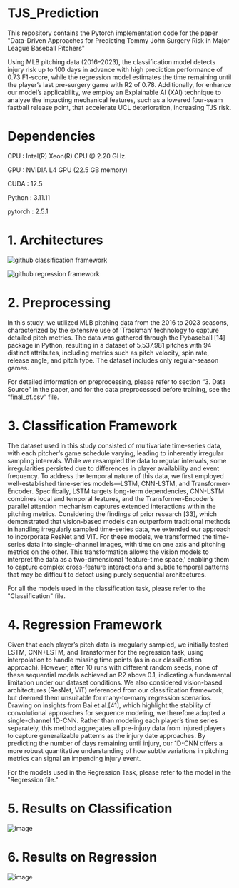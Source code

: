 # TJS_Prediction

This repository contains the Pytorch implementation code for the paper "Data-Driven Approaches for Predicting Tommy John Surgery Risk in Major League Baseball Pitchers"

Using MLB pitching
data (2016–2023), the classification model detects injury risk up to 100 days in advance with high prediction performance of 0.73 F1-score, while the regression model estimates the time remaining until the player’s last pre-surgery game with R2 of 0.78. Additionally, for enhance our model’s applicability, we employ an Explainable AI (XAI) technique to analyze the impacting mechanical features, such as a lowered four-seam fastball release point, that accelerate UCL deterioration, increasing TJS risk. 

# Dependencies
CPU : Intel(R) Xeon(R) CPU @ 2.20 GHz.

GPU :  NVIDIA L4 GPU (22.5 GB memory)

CUDA : 12.5

Python : 3.11.11

pytorch : 2.5.1

# 1. Architectures
![github classification framework](https://github.com/user-attachments/assets/c85e18ea-cb82-4e6e-997a-af6faac398ce)

![github regression framework](https://github.com/user-attachments/assets/e876bd52-0027-453a-88b4-0f1ab5c8567e)
# 2. Preprocessing
In this study, we utilized MLB pitching data from the 2016 to 2023 seasons, characterized by the extensive use of ‘Trackman’ technology to capture detailed pitch metrics. The data was gathered through the Pybaseball [14] package in Python, resulting in a dataset of 5,537,981 pitches with 94 distinct attributes, including metrics such as pitch velocity, spin rate, release angle, and pitch type. The dataset includes only regular-season games.

For detailed information on preprocessing, please refer to section “3. Data Source” in the paper, and for the data preprocessed before training, see the “final_df.csv” file.

# 3. Classification Framework
The dataset used in this study consisted of multivariate time-series data, with each pitcher’s game schedule varying, leading to inherently irregular sampling intervals. While we resampled the data to regular intervals, some irregularities persisted due to differences in player availability and event frequency. To address the temporal nature of this data, we first employed well-established time-series models—LSTM, CNN-LSTM, and Transformer-Encoder. Specifically, LSTM targets long-term dependencies, CNN-LSTM combines local and temporal features, and the Transformer-Encoder’s parallel attention mechanism captures extended interactions within the pitching metrics. Considering the findings of prior research [33], which demonstrated that vision-based models can outperform traditional methods in handling irregularly sampled time-series data, we extended our approach to incorporate ResNet and ViT. For these models, we transformed the time-series data into single-channel images, with time on one axis and pitching metrics on the other. This transformation allows the vision models to interpret the data as a two-dimensional ‘feature-time space,’ enabling them to capture complex cross-feature interactions and subtle temporal patterns that may be difficult to detect using purely sequential architectures. 

For all the models used in the classification task, please refer to the "Classification" file.

# 4. Regression Framework
Given that each player’s pitch data is irregularly sampled, we initially tested LSTM, CNN+LSTM, and Transformer for the regression task, using interpolation to handle missing time points (as in our classification approach). However, after 10 runs with different random seeds, none of these sequential models achieved an R2 above 0.1, indicating a fundamental limitation under our dataset conditions. We also considered vision-based architectures (ResNet, ViT) referenced from our classification framework, but deemed them unsuitable for many-to-many regression scenarios. Drawing on insights from Bai et al.[41], which highlight the stability of convolutional approaches for sequence modeling, we therefore adopted a single-channel 1D-CNN. Rather than modeling each player’s time series separately, this method aggregates all pre-injury data from injured players to capture generalizable patterns as the injury date approaches. By predicting the number of days remaining until injury, our 1D-CNN offers a more robust quantitative understanding of how subtle variations in pitching metrics can signal an impending injury event.

For the models used in the Regression Task, please refer to the model in the "Regression file."

# 5. Results on Classification
![image](https://github.com/user-attachments/assets/625ebd1e-2522-4530-85be-1f80b7e522b7)

# 6. Results on Regression
![image](https://github.com/user-attachments/assets/c65cee4e-73bd-43ce-99e3-ca1b2bac6750)





